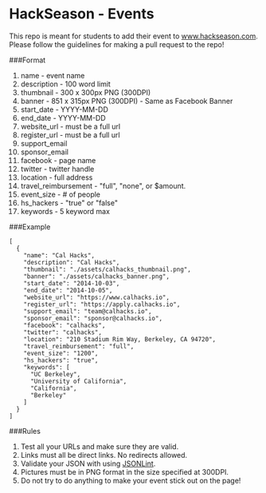 HackSeason - Events
=========

This repo is meant for students to add their event to www.hackseason.com. Please follow the guidelines for making a pull request to the repo!

###Format

  1. name - event name
  2. description - 100 word limit
  3. thumbnail - 300 x 300px PNG (300DPI)
  4. banner - 851 x 315px PNG (300DPI) - Same as Facebook Banner
  5. start_date - YYYY-MM-DD
  6. end_date - YYYY-MM-DD
  7. website_url - must be a full url
  8. register_url - must be a full url
  9. support_email
  10. sponsor_email
  11. facebook - page name
  12. twitter - twitter handle
  13. location - full address
  14. travel_reimbursement - "full", "none", or $amount.
  15. event_size - # of people
  16. hs_hackers - "true" or "false"
  17. keywords - 5 keyword max


###Example
```
[
  {
    "name": "Cal Hacks",
    "description": "Cal Hacks",
    "thumbnail": "./assets/calhacks_thumbnail.png",
    "banner": "./assets/calhacks_banner.png",
    "start_date": "2014-10-03",
    "end_date": "2014-10-05",
    "website_url": "https://www.calhacks.io",
    "register_url": "https://apply.calhacks.io",
    "support_email": "team@calhacks.io",
    "sponsor_email": "sponsor@calhacks.io",
    "facebook": "calhacks",
    "twitter": "calhacks",
    "location": "210 Stadium Rim Way, Berkeley, CA 94720",
    "travel_reimbursement": "full",
    "event_size": "1200",
    "hs_hackers": "true",
    "keywords": [
      "UC Berkeley",
      "University of California",
      "California",
      "Berkeley"
    ]
  }
]
```

###Rules
1. Test all your URLs and make sure they are valid.
2. Links must all be direct links. No redirects allowed.
2. Validate your JSON with using [JSONLint](http://jsonlint.com/).
3. Pictures must be in PNG format in the size specified at 300DPI.
4. Do not try to do anything to make your event stick out on the page!
